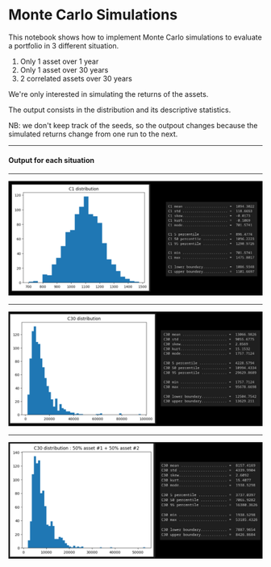 
# Monte Carlo Simulations

This notebook shows how to implement Monte Carlo simulations to evaluate a portfolio in 3 different situation.

1. Only 1 asset over 1 year
2. Only 1 asset over 30 years
3. 2 correlated assets over 30 years

We're only interested in simulating the returns of the assets.

The output consists in the distribution and its descriptive statistics.

NB: we don't keep track of the seeds, so the outpout changes because the simulated returns change from
one run to the next.

***
#### Output for each situation
***

![](png/one-asset-over-one-year.png)

***

![](png/one-asset-over-thirty-years.png)

***

![](png/two-assets-over-thirty-years.png)
